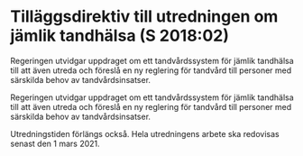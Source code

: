# Tilläggsdirektiv till utredningen om jämlik tandhälsa (S 2018:02)

Regeringen utvidgar uppdraget om ett tandvårdssystem för jämlik tandhälsa till att även utreda och föreslå en ny reglering för tandvård till personer med särskilda behov av tandvårdsinsatser.

Regeringen utvidgar uppdraget om ett tandvårdssystem för jämlik tandhälsa till att även utreda och föreslå en ny reglering för tandvård till personer med särskilda behov av tandvårdsinsatser.

Utredningstiden förlängs också. Hela utredningens arbete ska redovisas senast den 1 mars 2021.
